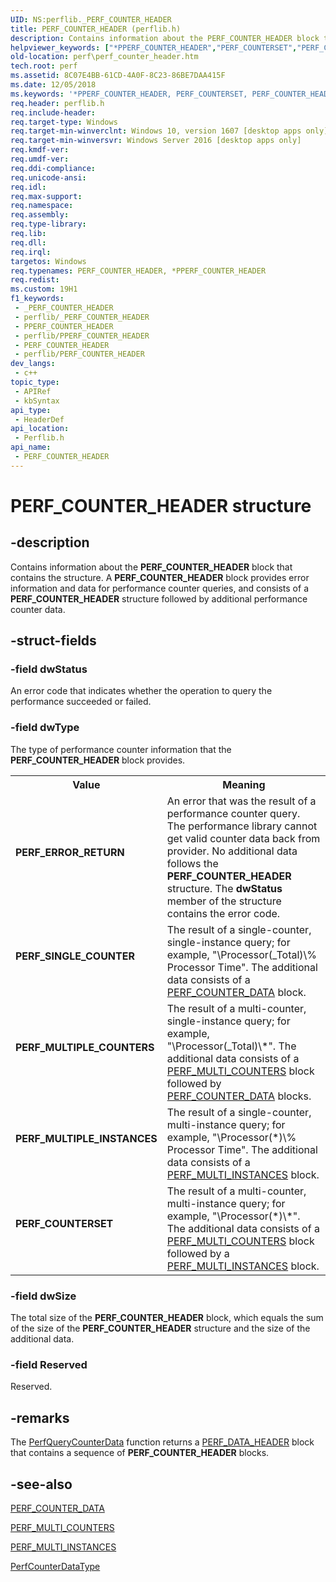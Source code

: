 ```yaml
---
UID: NS:perflib._PERF_COUNTER_HEADER
title: PERF_COUNTER_HEADER (perflib.h)
description: Contains information about the PERF_COUNTER_HEADER block that contains the structure.
helpviewer_keywords: ["*PPERF_COUNTER_HEADER","PERF_COUNTERSET","PERF_COUNTER_HEADER","PERF_COUNTER_HEADER structure [Perf]","PERF_ERROR_RETURN","PERF_MULTIPLE_COUNTERS","PERF_MULTIPLE_INSTANCES","PERF_SINGLE_COUNTER","PPERF_COUNTER_HEADER","PPERF_COUNTER_HEADER structure pointer [Perf]","perf.perf_counter_header","perflib/PERF_COUNTER_HEADER","perflib/PPERF_COUNTER_HEADER"]
old-location: perf\perf_counter_header.htm
tech.root: perf
ms.assetid: 8C07E4BB-61CD-4A0F-8C23-86BE7DAA415F
ms.date: 12/05/2018
ms.keywords: '*PPERF_COUNTER_HEADER, PERF_COUNTERSET, PERF_COUNTER_HEADER, PERF_COUNTER_HEADER structure [Perf], PERF_ERROR_RETURN, PERF_MULTIPLE_COUNTERS, PERF_MULTIPLE_INSTANCES, PERF_SINGLE_COUNTER, PPERF_COUNTER_HEADER, PPERF_COUNTER_HEADER structure pointer [Perf], perf.perf_counter_header, perflib/PERF_COUNTER_HEADER, perflib/PPERF_COUNTER_HEADER'
req.header: perflib.h
req.include-header: 
req.target-type: Windows
req.target-min-winverclnt: Windows 10, version 1607 [desktop apps only]
req.target-min-winversvr: Windows Server 2016 [desktop apps only]
req.kmdf-ver: 
req.umdf-ver: 
req.ddi-compliance: 
req.unicode-ansi: 
req.idl: 
req.max-support: 
req.namespace: 
req.assembly: 
req.type-library: 
req.lib: 
req.dll: 
req.irql: 
targetos: Windows
req.typenames: PERF_COUNTER_HEADER, *PPERF_COUNTER_HEADER
req.redist: 
ms.custom: 19H1
f1_keywords:
 - _PERF_COUNTER_HEADER
 - perflib/_PERF_COUNTER_HEADER
 - PPERF_COUNTER_HEADER
 - perflib/PPERF_COUNTER_HEADER
 - PERF_COUNTER_HEADER
 - perflib/PERF_COUNTER_HEADER
dev_langs:
 - c++
topic_type:
 - APIRef
 - kbSyntax
api_type:
 - HeaderDef
api_location:
 - Perflib.h
api_name:
 - PERF_COUNTER_HEADER
---
```


# PERF_COUNTER_HEADER structure


## -description

Contains information about the <b>PERF_COUNTER_HEADER</b> block that contains the structure. A <b>PERF_COUNTER_HEADER</b> block provides error information and data for performance counter queries, and consists of a <b>PERF_COUNTER_HEADER</b> structure
followed by additional performance counter data.

## -struct-fields

### -field dwStatus

 An error code that indicates whether the operation to query the performance succeeded or failed.

### -field dwType

The type of performance counter information that the <b>PERF_COUNTER_HEADER</b> block provides.

<table>
<tr>
<th>Value</th>
<th>Meaning</th>
</tr>
<tr>
<td width="40%"><a id="PERF_ERROR_RETURN"></a><a id="perf_error_return"></a><dl>
<dt><b>PERF_ERROR_RETURN</b></dt>
</dl>
</td>
<td width="60%">
An error that was the result of a performance counter query. The performance library cannot get valid counter data back from provider.
  No additional data follows the <b>PERF_COUNTER_HEADER</b> structure. The <b>dwStatus</b> member of the structure
  contains the error code.



</td>
</tr>
<tr>
<td width="40%"><a id="PERF_SINGLE_COUNTER"></a><a id="perf_single_counter"></a><dl>
<dt><b>PERF_SINGLE_COUNTER</b></dt>
</dl>
</td>
<td width="60%">
The result of a  single-counter, single-instance query; for example,
  "\Processor(_Total)\% Processor Time". The additional data consists of a <a href="https://docs.microsoft.com/windows/desktop/api/perflib/ns-perflib-perf_counter_data">PERF_COUNTER_DATA</a> block.



</td>
</tr>
<tr>
<td width="40%"><a id="PERF_MULTIPLE_COUNTERS"></a><a id="perf_multiple_counters"></a><dl>
<dt><b>PERF_MULTIPLE_COUNTERS</b></dt>
</dl>
</td>
<td width="60%">
The result of a  multi-counter, single-instance query; for example, "\Processor(_Total)\*". The additional data consists of a <a href="https://docs.microsoft.com/windows/desktop/api/perflib/ns-perflib-perf_multi_counters">PERF_MULTI_COUNTERS</a> block followed by  <a href="https://docs.microsoft.com/windows/desktop/api/perflib/ns-perflib-perf_counter_data">PERF_COUNTER_DATA</a> blocks.

</td>
</tr>
<tr>
<td width="40%"><a id="PERF_MULTIPLE_INSTANCES"></a><a id="perf_multiple_instances"></a><dl>
<dt><b>PERF_MULTIPLE_INSTANCES</b></dt>
</dl>
</td>
<td width="60%">
The result of a single-counter, multi-instance query; for example, "\Processor(*)\% Processor Time". The additional data consists of a <a href="https://docs.microsoft.com/windows/desktop/api/perflib/ns-perflib-perf_multi_instances">PERF_MULTI_INSTANCES</a> block.



</td>
</tr>
<tr>
<td width="40%"><a id="PERF_COUNTERSET"></a><a id="perf_counterset"></a><dl>
<dt><b>PERF_COUNTERSET</b></dt>
</dl>
</td>
<td width="60%">
The result of a multi-counter, multi-instance query; for example,
  "\Processor(*)\*". The additional data consists of a 
  <a href="https://docs.microsoft.com/windows/desktop/api/perflib/ns-perflib-perf_multi_counters">PERF_MULTI_COUNTERS</a> block followed by a <a href="https://docs.microsoft.com/windows/desktop/api/perflib/ns-perflib-perf_multi_instances">PERF_MULTI_INSTANCES</a> block.

</td>
</tr>
</table>

### -field dwSize

The total size of the <b>PERF_COUNTER_HEADER</b> block, which equals the sum of the size of the <b>PERF_COUNTER_HEADER</b> structure and the size of the  additional data.

### -field Reserved

Reserved.

## -remarks

The <a href="https://docs.microsoft.com/windows/desktop/api/perflib/nf-perflib-perfquerycounterdata">PerfQueryCounterData</a> function returns a <a href="https://docs.microsoft.com/windows/desktop/api/perflib/ns-perflib-perf_data_header">PERF_DATA_HEADER</a> block that
contains a sequence of <b>PERF_COUNTER_HEADER</b> blocks.

## -see-also

<a href="https://docs.microsoft.com/windows/desktop/api/perflib/ns-perflib-perf_counter_data">PERF_COUNTER_DATA</a>



<a href="https://docs.microsoft.com/windows/desktop/api/perflib/ns-perflib-perf_multi_counters">PERF_MULTI_COUNTERS</a>



<a href="https://docs.microsoft.com/windows/desktop/api/perflib/ns-perflib-perf_multi_instances">PERF_MULTI_INSTANCES</a>



<a href="https://docs.microsoft.com/windows/desktop/api/perflib/ne-perflib-perfcounterdatatype">PerfCounterDataType</a>

